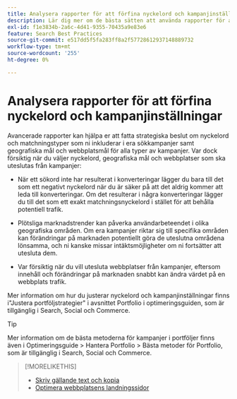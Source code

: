 ```yaml
---
title: Analysera rapporter för att förfina nyckelord och kampanjinställningar
description: Lär dig mer om de bästa sätten att använda rapporter för att förfina nyckelord och kampanjinställningar.
exl-id: f1e3834b-2a6c-4d41-9355-70435a9e83e6
feature: Search Best Practices
source-git-commit: e517dd5f5fa283ff8a2f57728612937148889732
workflow-type: tm+mt
source-wordcount: '255'
ht-degree: 0%

---
```


# Analysera rapporter för att förfina nyckelord och kampanjinställningar

Avancerade rapporter kan hjälpa er att fatta strategiska beslut om nyckelord och matchningstyper som ni inkluderar i era sökkampanjer samt geografiska mål och webbplatsmål för alla typer av kampanjer. Var dock försiktig när du väljer nyckelord, geografiska mål och webbplatser som ska uteslutas från kampanjer:

* När ett sökord inte har resulterat i konverteringar lägger du bara till det som ett negativt nyckelord när du är säker på att det aldrig kommer att leda till konverteringar. Om det resulterar i några konverteringar lägger du till det som ett exakt matchningsnyckelord i stället för att behålla potentiell trafik.

* Plötsliga marknadstrender kan påverka användarbeteendet i olika geografiska områden. Om era kampanjer riktar sig till specifika områden kan förändringar på marknaden potentiellt göra de uteslutna områdena lönsamma, och ni kanske missar intäktsmöjligheter om ni fortsätter att utesluta dem.

* Var försiktig när du vill utesluta webbplatser från kampanjer, eftersom innehåll och förändringar på marknaden snabbt kan ändra värdet på en webbplats trafik.

Mer information om hur du justerar nyckelord och kampanjinställningar finns i&quot;Justera portföljstrategier&quot; i avsnittet Portfolio i optimeringsguiden, som är tillgänglig i Search, Social och Commerce.<!-- verify convention for referencing Optimization Guide here -->

>[!TIP]
>
>Mer information om de bästa metoderna för kampanjer i portföljer finns även i Optimeringsguide > Hantera Portfolio > Bästa metoder för Portfolio, som är tillgänglig i Search, Social och Commerce.<!-- verify convention for referencing Optimization Guide here -->

>[!MORELIKETHIS]
>
>* [Skriv gällande text och kopia](best-practices-write.md)
>* [Optimera webbplatsens landningssidor](best-practices-optimize.md)

